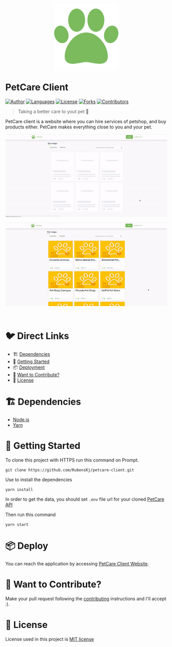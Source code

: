 <p align="center">
   <img src=".github/logo.png" width="200"/>
</p>

# PetCare Client

[![Author](https://img.shields.io/badge/author-RubensKj-00cc74?style=flat-square)](https://github.com/RubensKj)
[![Languages](https://img.shields.io/github/languages/count/RubensKj/petcare-client?color=00cc74&style=flat-square)](#)
[![License](https://img.shields.io/github/license/RubensKj/petcare-client?color=00cc74&style=flat-square)](https://github.com/RubensKj/petcare-client/LICENSE)
[![Forks](https://img.shields.io/github/forks/RubensKj/petcare-client?color=00cc74&style=flat-square)](https://github.com/RubensKj/petcare-client/network/members)
[![Contributors](https://img.shields.io/github/contributors/RubensKj/petcare-client?color=00cc74&style=flat-square)](https://github.com/RubensKj/petcare-client/graphs/contributors)

> Taking a better care to yout pet :penguin:

<p>PetCare client is a website where you can hire services of petshop, and buy products either. PetCare makes everything close to you and your pet.</p>

<p align="center"><img src="https://raw.githubusercontent.com/RubensKj/petcare-client/master/.github/main_page.gif"/></p>
<p align="center"><img src="https://raw.githubusercontent.com/RubensKj/petcare-client/master/.github/company_page.gif"/></p>
<br/>

# 🐦 Direct Links
 * 🏗 [Dependencies](#building_construction-dependencies)
 * 🚀 [Getting Started](#rocket-getting-started)
 * 📦 [Deployment](#package-deployment)
 * 🎉 [Want to Contribute?](#tada-want-to-contribute)
 * 📕 [License](#closed_book-license)


# :building_construction: Dependencies

- [Node.js](https://nodejs.org/en/)
- [Yarn](https://yarnpkg.com/getting-started/install)

# :rocket: Getting Started

To clone this project with HTTPS run this command on Prompt.

```git
git clone https://github.com/RubensKj/petcare-client.git
```

Use to install the dependencies

```git
yarn install
```

In order to get the data, you should set `.env` file url for your cloned [PetCare API](https://github.com/RubensKj/petcare-api) 

Then run this command

```git
yarn start
```


# :package: Deploy

You can reach the application by accessing [PetCare Client Website](https://petcare-client.now.sh/). 

# :tada: Want to Contribute?

Make your pull request following the [contributing](https://github.com/RubensKj/petcare-client/blob/master/CONTRIBUTING.md) instructions and I'll accept :).

# :closed_book: License

License used in this project is [MIT license](https://github.com/RubensKj/petcare-client/blob/master/LICENSE)